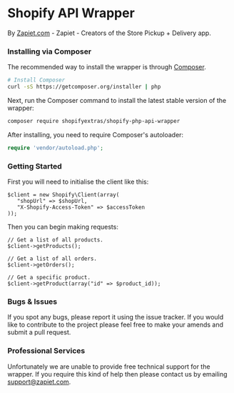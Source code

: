 # Shopify API Wrapper
By [Zapiet.com](http://www.zapiet.com) - Zapiet - Creators of the Store Pickup + Delivery app.

### Installing via Composer
The recommended way to install the wrapper is through
[Composer](http://getcomposer.org).

```bash
# Install Composer
curl -sS https://getcomposer.org/installer | php
```

Next, run the Composer command to install the latest stable version of the wrapper:

```bash
composer require shopifyextras/shopify-php-api-wrapper
```
After installing, you need to require Composer's autoloader:

```php
require 'vendor/autoload.php';
```

### Getting Started

First you will need to initialise the client like this:

```
$client = new Shopify\Client(array(
   "shopUrl" => $shopUrl,
   "X-Shopify-Access-Token" => $accessToken
));
```

Then you can begin making requests:
```
// Get a list of all products.
$client->getProducts();

// Get a list of all orders.
$client->getOrders();

// Get a specific product.
$client->getProduct(array("id" => $product_id));
```

### Bugs & Issues
If you spot any bugs, please report it using the issue tracker. If you would like to contribute to the project please feel free to make your amends and submit a pull request.

### Professional Services
Unfortunately we are unable to provide free technical support for the wrapper. If you require this kind of help then please contact us by emailing [support@zapiet.com](mailto:support@zapiet.com).
